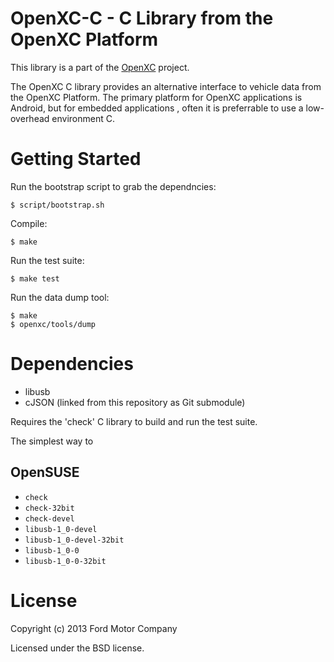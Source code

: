 OpenXC-C - C Library from the OpenXC Platform
===============================================

This library is a part of the [OpenXC][] project.

The OpenXC C library provides an alternative interface to vehicle data from the
OpenXC Platform. The primary platform for OpenXC applications is Android, but
for embedded applications , often it is preferrable to use a low-overhead
environment C.

Getting Started
===============

Run the bootstrap script to grab the dependncies:

    $ script/bootstrap.sh

Compile:

    $ make

Run the test suite:

    $ make test

Run the data dump tool:

    $ make
    $ openxc/tools/dump

Dependencies
============

* libusb
* cJSON (linked from this repository as Git submodule)

Requires the 'check' C library to build and run the test suite.

The simplest way to

## OpenSUSE

* `check`
* `check-32bit`
* `check-devel`
* `libusb-1_0-devel`
* `libusb-1_0-devel-32bit`
* `libusb-1_0-0`
* `libusb-1_0-0-32bit`

License
=======

Copyright (c) 2013 Ford Motor Company

Licensed under the BSD license.

[OpenXC]: http://openxcplatform.com
